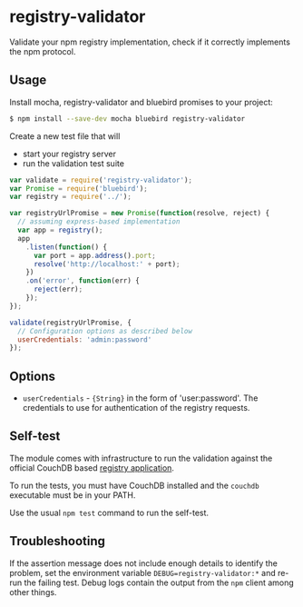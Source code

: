 # registry-validator

Validate your npm registry implementation,
check if it correctly implements the npm protocol.

## Usage

Install mocha, registry-validator and bluebird promises to your project:

```sh
$ npm install --save-dev mocha bluebird registry-validator
```

Create a new test file that will

 - start your registry server
 - run the validation test suite

```js
var validate = require('registry-validator');
var Promise = require('bluebird');
var registry = require('../');

var registryUrlPromise = new Promise(function(resolve, reject) {
  // assuming express-based implementation
  var app = registry();
  app
    .listen(function() {
      var port = app.address().port;
      resolve('http://localhost:' + port);
    })
    .on('error', function(err) {
      reject(err);
    });
});

validate(registryUrlPromise, {
  // Configuration options as described below
  userCredentials: 'admin:password'
});
```


## Options

 - `userCredentials` - `{String}` in the form of 'user:password'. 
   The credentials to use for authentication of the registry requests.


## Self-test

The module comes with infrastructure to run the validation against the official
CouchDB based [registry application](https://github.com/npm/npmjs.org).

To run the tests, you must have CouchDB installed and the `couchdb` executable
must be in your PATH.

Use the usual `npm test` command to run the self-test.

## Troubleshooting

If the assertion message does not include enough details to identify the
problem, set the environment variable `DEBUG=registry-validator:*`
and re-run the failing test. Debug logs contain the output from 
the `npm` client among other things.
